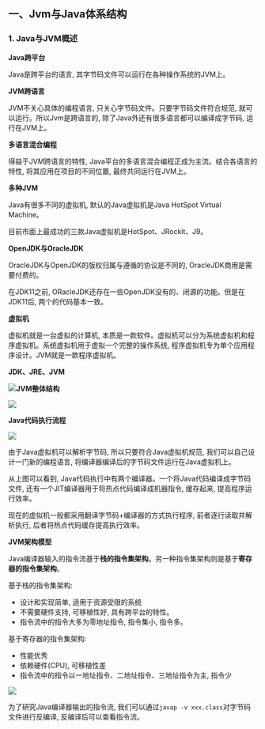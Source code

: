 ## 一、Jvm与Java体系结构

### 1. Java与JVM概述

**Java跨平台**

Java是跨平台的语言, 其字节码文件可以运行在各种操作系统的JVM上。

**JVM跨语言**

JVM不关心具体的编程语言, 只关心字节码文件。只要字节码文件符合规范, 就可以运行。所以Jvm是跨语言的, 除了Java外还有很多语言都可以编译成字节码, 运行在JVM上。

**多语言混合编程**

得益于JVM跨语言的特性, Java平台的多语言混合编程正成为主流。结合各语言的特性, 将其应用在项目的不同位置, 最终共同运行在JVM上。

**多种JVM**

Java有很多不同的虚拟机, 默认的Java虚拟机是Java HotSpot Virtual Machine。

目前市面上最成功的三款Java虚拟机是HotSpot、JRockit、J9。

**OpenJDK与OracleJDK**

OracleJDK与OpenJDK的版权归属与遵循的协议是不同的, OracleJDK商用是需要付费的。

在JDK11之前, ORacleJDK还存在一些OpenJDK没有的、闭源的功能。但是在JDK11后, 两个的代码基本一致。

**虚拟机**

虚拟机就是一台虚拟的计算机, 本质是一款软件。虚拟机可以分为系统虚拟机和程序虚拟机。系统虚拟机用于虚拟一个完整的操作系统, 程序虚拟机专为单个应用程序设计。JVM就是一款程序虚拟机。

**JDK、JRE、JVM**

![](https://blog-1258617239.cos.ap-chengdu.myqcloud.com/blog_images/JDK、JRE、JVM.png)**JVM整体结构**

![](https://blog-1258617239.cos.ap-chengdu.myqcloud.com/blog_images/JVM整体结构.png)

**Java代码执行流程**

![](https://blog-1258617239.cos.ap-chengdu.myqcloud.com/blog_images/Java代码执行流程.png)

由于Java虚拟机可以解析字节码, 所以只要符合Java虚拟机规范, 我们可以自己设计一门新的编程语言, 将编译器编译后的字节码文件运行在Java虚拟机上。

从上图可以看到, Java代码执行中有两个编译器。一个将Java代码编译成字节码文件, 还有一个JIT编译器用于将热点代码编译成机器指令, 缓存起来, 提高程序运行效率。

现在的虚拟机一般都采用翻译字节码+编译器的方式执行程序, 前者逐行读取并解析执行, 后者将热点代码缓存提高执行效率。

**JVM架构模型**

Java编译器输入的指令流基于**栈的指令集架构**。另一种指令集架构则是基于**寄存器的指令集架构**。

基于栈的指令集架构:

+ 设计和实现简单, 适用于资源受限的系统
+ 不需要硬件支持, 可移植性好, 具有跨平台的特性。
+ 指令流中的指令大多为零地址指令, 指令集小, 指令多。

基于寄存器的指令集架构:

+ 性能优秀
+ 依赖硬件(CPU), 可移植性差
+ 指令流中的指令以一地址指令、二地址指令、三地址指令为主, 指令少

![](https://blog-1258617239.cos.ap-chengdu.myqcloud.com/blog_images/指令比较.png)

为了研究Java编译器输出的指令流, 我们可以通过`javap -v xxx.class`对字节码文件进行反编译, 反编译后可以查看指令流。